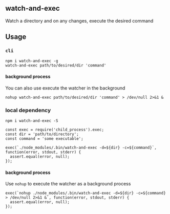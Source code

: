 watch-and-exec
---

Watch a directory and on any changes, execute the desired command

## Usage

### `cli`

```
npm i watch-and-exec -g
watch-and-exec path/to/desired/dir 'command'
```

#### background process
You can also use execute the watcher in the background

```
nohup watch-and-exec path/to/desired/dir 'command' > /dev/null 2>&1 &
```

### local dependency

```
npm i watch-and-exec -S

const exec = require('child_process').exec;
const dir = 'path/to/directory';
const command = 'some executable';

exec(`./node_modules/.bin/watch-and-exec -d=${dir} -c=${command}`, function(error, stdout, stderr) {
  assert.equal(error, null);
});
```

#### background process
Use `nohup` to execute the watcher as a background process

```
exec(`nohup ./node_modules/.bin/watch-and-exec -d=${dir} -c=${command} > /dev/null 2>&1 &`, function(error, stdout, stderr) {
  assert.equal(error, null);
});

```
